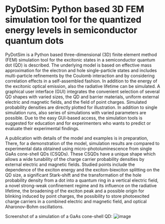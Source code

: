 # PyDotSim: Python based 3D FEM simulation tool for the quantized energy levels in semiconductor quantum dots  

PyDotSim is a Python based three-dimensional (3D) finite element method (FEM) simulation tool for the excitonic states in a semiconductor quantum dot (QD) is described. The underlying model is based on effective mass approximation for the electron and hole single-particle states and includes multi-particle refinements by the Coulomb interaction and by considering correlation effects in a
self-assembled fashion. In addition to the energy of the excitonic optical emission, also the radiative lifetime can be simulated. A graphical user interface (GUI) integrates the convenient selection of several QD shapes with varied sizes, the QD and barrier materials, uniform external electric
and magnetic fields, and the field of point charges. Simulated probability densities are directly plotted for illustration. In addition to single simulation runs, also series of simulations with varied parameters are possible. Due to the easy GUI-based access, the simulation tools is suggested for
education and for experimenters who wants to predict or evaluate their experimental findings. 

A publication with details of the model and examples is in preparation, There, for a demonstration of the model, simulation results are compared to experimental data obtained using micro-photoluminescence from single GaAs cone-shell QDs (CSQDs). These CSQDs have a unique shape which allows a wide tunability of the charge carrier probability densities by external electric and magnetic fields. Studied points include the dependence of the exciton energy and the exciton-biexciton splitting on the QD size, a significant Stark-shift and the transformation of the hole probability density from a dot into a quantum ring in a vertical electric field, a novel strong-weak confinement regime and its influence on the radiative lifetime, the broadening of the exciton peak and a possible origin for blinking induced by point charges, the possibility to store photoexcited charge carriers in a combined electric and magnetic field, and optical Aharonov-Bohm oscillations.

Screenshot of a simulation of a GaAs cone-shell QD:
![image](https://github.com/user-attachments/assets/99b16f53-4cb0-4cd8-8c80-d02e4cb712be)
